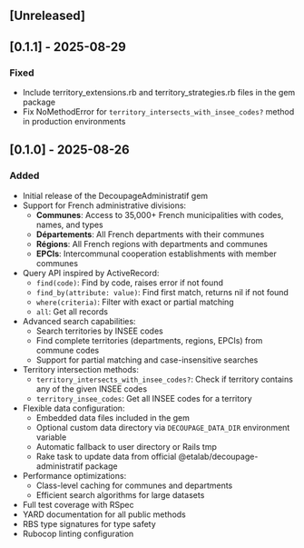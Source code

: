 ## [Unreleased]

## [0.1.1] - 2025-08-29

### Fixed
- Include territory_extensions.rb and territory_strategies.rb files in the gem package
- Fix NoMethodError for `territory_intersects_with_insee_codes?` method in production environments

## [0.1.0] - 2025-08-26

### Added
- Initial release of the DecoupageAdministratif gem
- Support for French administrative divisions:
  - **Communes**: Access to 35,000+ French municipalities with codes, names, and types
  - **Départements**: All French departments with their communes
  - **Régions**: All French regions with departments and communes
  - **EPCIs**: Intercommunal cooperation establishments with member communes
- Query API inspired by ActiveRecord:
  - `find(code)`: Find by code, raises error if not found
  - `find_by(attribute: value)`: Find first match, returns nil if not found
  - `where(criteria)`: Filter with exact or partial matching
  - `all`: Get all records
- Advanced search capabilities:
  - Search territories by INSEE codes
  - Find complete territories (departments, regions, EPCIs) from commune codes
  - Support for partial matching and case-insensitive searches
- Territory intersection methods:
  - `territory_intersects_with_insee_codes?`: Check if territory contains any of the given INSEE codes
  - `territory_insee_codes`: Get all INSEE codes for a territory
- Flexible data configuration:
  - Embedded data files included in the gem
  - Optional custom data directory via `DECOUPAGE_DATA_DIR` environment variable
  - Automatic fallback to user directory or Rails tmp
  - Rake task to update data from official @etalab/decoupage-administratif package
- Performance optimizations:
  - Class-level caching for communes and departments
  - Efficient search algorithms for large datasets
- Full test coverage with RSpec
- YARD documentation for all public methods
- RBS type signatures for type safety
- Rubocop linting configuration
